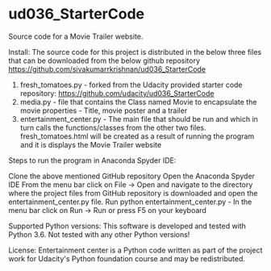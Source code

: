 # ud036_StarterCode
Source code for a Movie Trailer website.

Install:
The source code for this project is distributed in the below three files that can be downloaded from the below 
github repository 
https://github.com/sivakumarrkrishnan/ud036_StarterCode

1. fresh_tomatoes.py -  forked from the Udacity provided starter code repository:  https://github.com/udacity/ud036_StarterCode
2. media.py - file that contains the Class named Movie to encapsulate the movie properties - Title, movie poster and a trailer
3. entertainment_center.py - The main file that should be run and which in turn calls the functions/classes from the other two files. fresh_tomatoes.html will be created as a result of running the program and it is displays the Movie Trailer website


Steps to run the program in Anaconda Spyder IDE:

Clone the above mentioned GitHub repository
Open the Anaconda Spyder IDE
From the menu bar click on File -> Open and navigate to the directory where the project files from GitHub repository is downloaded and open the entertainment_center.py file.
Run python entertainment_center.py - In the menu bar click on Run -> Run or press F5 on your keyboard


Supported Python versions:
This software is developed and tested with Python 3.6. Not tested with any other Python versions!


License:
Entertainment center is a Python code written as part of the project work for Udacity's Python foundation course and may be redistributed.